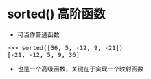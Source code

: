 # sorted() 高阶函数
- 可当作普通函数
<pre>
>>> sorted([36, 5, -12, 9, -21])
[-21, -12, 5, 9, 36]
</pre>

- 也是一个高级函数，关键在于实现一个映射函数
